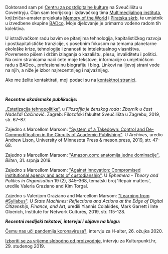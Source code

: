 <!--
.. title: Dobrodošli na moje web stranice.
.. author: Tomislav Medak
.. date: 2018-02-05 19:52:05 UTC
.. description: Tomislav Medak, osobne mrežne stranice s tekstovima, umjetničkim radovima, biografijom, blogom i kontaktom.
-->

Doktorand sam pri [Centru za postdigitalne kulture](http://www.coventry.ac.uk/research/areas-of-research/postdigital-cultures/) na Sveučilištu u Coventryju. Član sam teorijskog i izdavačkog tima
[Multimedijalnog instituta](http://www.mi2.hr/), knjižničar-amater projekata [Memory of the World](https://memoryoftheworld.org/) i [Piratska skrb](https://pirate.care), te umjetnik u izvedbene skupine [BADco](http://badco.hr/). Moje djelovanje je primarno vođeno radom tih kolektiva.

U istraživačkom radu bavim se pitanjima tehnologija, kapitalističkog razvoja i postkapitalističke tranzicije, s posebnim fokusom na temama planetarne ekološke krize, tehnologije i znanosti te intelektualnog vlasništva. Povremeno pišem i držim izlaganja o kazalištu, plesu, invaliditetu i politici. Na ovim stranicama naći ćete moje tekstove, informacije o umjetničkom radu s BADco., profesionalnu biografiju i blog. Linkovi na lijevoj strani vode na njih, a niže je izbor najrecentnijeg i najvažnijeg.

Ako me želite kontaktirati, moji podaci su na [kontaktnoj stranici](/en/contact/).

<br>

***Recentne akademske publikacije:***

[„Estetizacija tehnopolitike“](http://library.memoryoftheworld.org/#/book/369db1a9-d6f7-4d7e-8c92-0b4f4c37682c), u *Filozofija je ženskog roda : Zbornik u čast Nadeždi Čačinovič*. Zagreb: Filozofski fakultet Sveučilišta u Zagrebu, 2019, str. 67–87.

Zajedno s Marcellom Marsom: ["System of a Takedown: Control and De-Commodification in the Circuits of Academic Publishing"](https://meson.press/books/archives/). U *Archives*, uredio Andrew Lison, University of Minnesota Press & meson.press, 2019, str. 47–68.

Zajedno s Marcellom Marsom: ["Amazon.com: anatomija jedne dominacije"](https://www.bilten.org/?p=28562), *Bilten*, 31. srpnja 2019.

Zajedno s Marcellom Marsom: ["Against innovation: Compromised institutional agency and acts of custodianship"](http://www.ephemerajournal.org/contribution/against-innovation-compromised-institutional-agency-and-acts-custodianship). U *Ephemera - Theory and Politics in Organisation* 19 (2), 345–368, tematski broj 'Repair matters', uredile Valeria Graziano and Kim Torgal.

Zajedno s Valerijom Graziano and Marcellom Marsom: ["Learning from #Syllabus"](https://issuu.com/instituteofnetworkcultures/docs/statemachines_v14_zondermarks/115). U *State Machines: Reflections and Actions at the Edge of Digital Citizenship, Finance, and Art*, uredili Yiannis Colakides, Mark Garrett i Inte Gloerich, Institute for Network Cultures, 2019, str. 115-128.

***Recentni medijski tekstovi, intervjui i objave na blogu:***

[Čemu nas uči pandemija koronavirusa?](/posts/h-alter/), intervju za H-alter, 26. ožujka 2020.

[Izboriti se za vrijeme slobodno od proizvodnje](/posts/kulturpunkt/), intervju za Kulturpunkt.hr, 29. studenog 2019.
